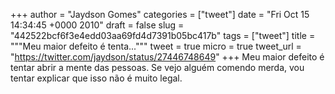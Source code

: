 
+++
author = "Jaydson Gomes"
categories = ["tweet"]
date = "Fri Oct 15 14:34:45 +0000 2010"
draft = false
slug = "442522bcf6f3e4edd03aa69fd4d7391b05bc417b"
tags = ["tweet"]
title = """Meu maior defeito é tenta..."""
tweet = true
micro = true
tweet_url = "https://twitter.com/jaydson/status/27446748649"
+++
Meu maior defeito é tentar abrir a mente das pessoas. Se vejo alguém comendo merda, vou tentar explicar que isso não é muito legal.
